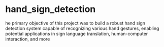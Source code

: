 # hand_sign_detection
he primary objective of this project was to build a robust hand sign detection system capable of recognizing various hand gestures, enabling potential applications in sign language translation, human-computer interaction, and more
